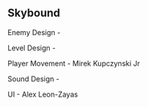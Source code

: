 ## Skybound

Enemy Design - 

Level Design - 

Player Movement - Mirek Kupczynski Jr

Sound Design - 

UI - Alex Leon-Zayas
